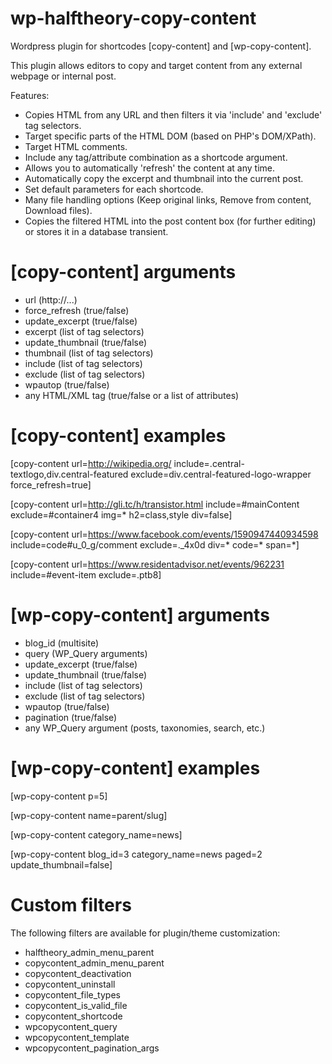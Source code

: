 # wp-halftheory-copy-content
Wordpress plugin for shortcodes [copy-content] and [wp-copy-content].

This plugin allows editors to copy and target content from any external webpage or internal post.

Features:
- Copies HTML from any URL and then filters it via 'include' and 'exclude' tag selectors.
- Target specific parts of the HTML DOM (based on PHP's DOM/XPath).
- Target HTML comments.
- Include any tag/attribute combination as a shortcode argument.
- Allows you to automatically 'refresh' the content at any time.
- Automatically copy the excerpt and thumbnail into the current post.
- Set default parameters for each shortcode.
- Many file handling options (Keep original links, Remove from content, Download files).
- Copies the filtered HTML into the post content box (for further editing) or stores it in a database transient.

# [copy-content] arguments

- url (http://...)
- force_refresh (true/false)
- update_excerpt (true/false)
- excerpt (list of tag selectors)
- update_thumbnail (true/false)
- thumbnail (list of tag selectors)
- include (list of tag selectors)
- exclude (list of tag selectors)
- wpautop (true/false)
- any HTML/XML tag (true/false or a list of attributes)

# [copy-content] examples

[copy-content url=http://wikipedia.org/ include=.central-textlogo,div.central-featured exclude=div.central-featured-logo-wrapper force_refresh=true]

[copy-content url=http://gli.tc/h/transistor.html include=#mainContent exclude=#container4 img=* h2=class,style div=false]

[copy-content url=https://www.facebook.com/events/1590947440934598 include=code#u_0_g/comment exclude=._4x0d div=* code=* span=*]

[copy-content url=https://www.residentadvisor.net/events/962231 include=#event-item exclude=.ptb8]

# [wp-copy-content] arguments

- blog_id (multisite)
- query (WP_Query arguments)
- update_excerpt (true/false)
- update_thumbnail (true/false)
- include (list of tag selectors)
- exclude (list of tag selectors)
- wpautop (true/false)
- pagination (true/false)
- any WP_Query argument (posts, taxonomies, search, etc.)

# [wp-copy-content] examples

[wp-copy-content p=5]

[wp-copy-content name=parent/slug]

[wp-copy-content category_name=news]

[wp-copy-content blog_id=3 category_name=news paged=2 update_thumbnail=false]

# Custom filters

The following filters are available for plugin/theme customization:
- halftheory_admin_menu_parent
- copycontent_admin_menu_parent
- copycontent_deactivation
- copycontent_uninstall
- copycontent_file_types
- copycontent_is_valid_file
- copycontent_shortcode
- wpcopycontent_query
- wpcopycontent_template
- wpcopycontent_pagination_args
